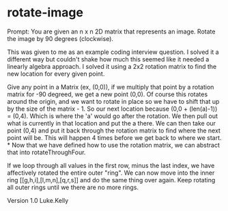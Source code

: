 # rotate-image
Prompt: You are given an n x n 2D matrix that represents an image. Rotate 
 the image by 90 degrees (clockwise).

 This was given to me as an example coding interview question. I solved it 
 a different way but couldn't shake how much this seemed like it needed a 
 linearly algebra approach. I solved it using a 2x2 rotation matrix to find
 the new location for every given point. 
  
  Give any point in a Matrix (ex, (0,0)), if we multiply that point by
  a rotation matrix for -90 degreed, we get a new point (0,0). Of course this
  rotates around the origin, and we want to rotate in place so we have to shift 
  that up by the size of the matrix - 1.  So our next location because (0,0 + (len(a)-1)) = (0,4).
  Which is where the 'a' would go after the rotation.  We then pull out what is 
  currently in that location and put the a there.  We can then take our point
  (0,4) and put it back through the rotation matrix to find where the next point
  will be.  This will happen 4 times before we get back to where we start.   *
  Now that we have defined how to use the rotation matrix, we can abstract that 
  into rotateThroughFour.  

  If we loop through all values in the first row, minus
  the last index, we have affectively rotated the entire outer "ring".  We can 
  now move into the inner ring [[g,h,i],[l,m,n],[q,r,s]] and do the same thing
  over again.  Keep rotating all outer rings until we there are no more rings.

 
 Version 1.0
 Luke.Kelly
